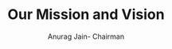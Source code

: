 ---
title: "Our Mission and Vision"
image: "/assets/images/about/anurag sir.png"
quote: "As we grow we must not compromise on the quality and personalized attention we give to every student. That is our strength and our character and we shall strive to preserve it. Keeping character while scaling requires compassion, conviction and resources."
author: "Anurag Jain- Chairman"


---